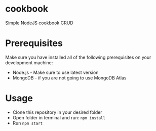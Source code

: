 # cookbook
Simple NodeJS cookbook CRUD

# Prerequisites
Make sure you have installed all of the following prerequisites on your development machine:
- Node.js - Make sure to use latest version
- MongoDB - if you are not going to use MongoDB Atlas

# Usage
- Clone this repository in your desired folder
- Open folder in terminal and run: `npm install`
- Run `npm start`
